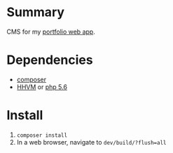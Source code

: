# Summary
CMS for my [portfolio web app](https://github.com/ehyland/eamon-app).

# Dependencies
- [composer](https://getcomposer.org/)
- [HHVM](http://hhvm.com/) or [php 5.6](http://www.php.net/)

# Install
1. `composer install`
2.  In a web browser, navigate to `dev/build/?flush=all`
